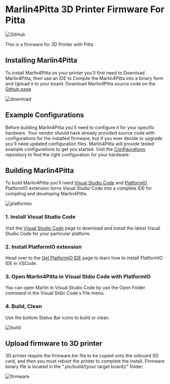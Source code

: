 # Marlin4Pitta 3D Printer Firmware For Pitta

![GitHub](https://img.shields.io/github/license/Stellamove/Marlin4Pitta)

This is a firmware for 3D Printer with Pitta

## Installing Marlin4Pitta
To install Marlin4Pitta on your printer you’ll first need to Download Marlin4Pitta, then use an IDE to Compile the Marlin4Pitta into a binary form and Upload it to your board. Download Marlin4Pitta source code on the [Github page](https://github.com/Stellamove/Marlin4Pitta)

![download](https://user-images.githubusercontent.com/96027590/145907300-a39be774-6594-4594-b73b-d7e76439e0f6.jpg)

## Example Configurations
Before building Marlin4Pitta you'll need to configure it for your specific hardware. Your vendor should have already provided source code with configurations for the installed firmware, but if you ever decide to upgrade you'll need updated configuration files. Marlin4Pitta will provide tested example configurations to get you started. Visit the [Configurations](https://github.com/Stellamove/Configurations) repository to find the right configuration for your hardware.

## Building Marlin4Pitta
To build Marlin4Pitta you'll need [Visual Studio Code](https://code.visualstudio.com/) and [PlatformIO](https://docs.platformio.org/en/latest//integration/ide/index.html#platformio-ide). PlatformIO extension turns Visual Studio Code into a complete IDE for compiling and developing Marlin4Pitta.

![platformio](https://user-images.githubusercontent.com/96027590/145910073-1413379d-7f93-4516-ac42-30f6231ab456.jpg)

### 1. Install Visual Studio Code
Visit the [Visual Studio Code](https://code.visualstudio.com/) page to download and install the latest Visual Studio Code for your particular platform.

### 2. Install PlatformIO extension
Head over to the [Get PlatformIO IDE](https://platformio.org/install/ide?install=vscode) page to learn how to install PlatformIO IDE in VSCode.

### 3. Open Marlin4Pitta in Visual Stdio Code with PlatformIO
You can open Marlin in Visual Studio Code by use the Open Folder command in the Visual Stdio Code's File menu.

### 4. Build, Clean
Use the bottom Status Bar icons to build or clean.

![build](https://user-images.githubusercontent.com/96027590/145912771-bc4068ba-0bb7-4cd6-96e2-744c8dde9246.jpg)

## Upload firmware to 3D printer
3D printer require the firmware.bin file to be copied onto the onboard SD card, and then you must reboot the printer to complete the install. Firmware binary file is located in the ".pio/build/(your target board)/" folder.

![firmware](https://user-images.githubusercontent.com/96027590/145913563-e3164dec-4648-4d95-b00d-e1b66b650789.jpg)
